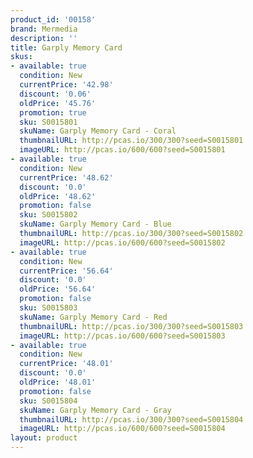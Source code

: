 ```yaml
---
product_id: '00158'
brand: Mermedia
description: ''
title: Garply Memory Card
skus:
- available: true
  condition: New
  currentPrice: '42.98'
  discount: '0.06'
  oldPrice: '45.76'
  promotion: true
  sku: S0015801
  skuName: Garply Memory Card - Coral
  thumbnailURL: http://pcas.io/300/300?seed=S0015801
  imageURL: http://pcas.io/600/600?seed=S0015801
- available: true
  condition: New
  currentPrice: '48.62'
  discount: '0.0'
  oldPrice: '48.62'
  promotion: false
  sku: S0015802
  skuName: Garply Memory Card - Blue
  thumbnailURL: http://pcas.io/300/300?seed=S0015802
  imageURL: http://pcas.io/600/600?seed=S0015802
- available: true
  condition: New
  currentPrice: '56.64'
  discount: '0.0'
  oldPrice: '56.64'
  promotion: false
  sku: S0015803
  skuName: Garply Memory Card - Red
  thumbnailURL: http://pcas.io/300/300?seed=S0015803
  imageURL: http://pcas.io/600/600?seed=S0015803
- available: true
  condition: New
  currentPrice: '48.01'
  discount: '0.0'
  oldPrice: '48.01'
  promotion: false
  sku: S0015804
  skuName: Garply Memory Card - Gray
  thumbnailURL: http://pcas.io/300/300?seed=S0015804
  imageURL: http://pcas.io/600/600?seed=S0015804
layout: product
---
```

